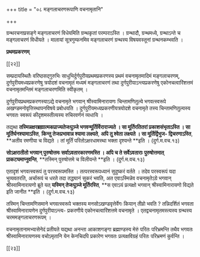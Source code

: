 +++
title = "०८ मङ्गलाचरणरूपाणि वचनामृतानि"

+++

ग्रन्थरचनाप्रसङ्गे मङ्गलाचरणं विधेयमिति ग्रन्थकृतां परम्पराऽस्ति । ग्रन्थादौ, ग्रन्थमध्ये, ग्रन्थाऽन्ते च मङ्गलाचरणं विधीयते । मालायां सूत्रगुम्फनमिव मङ्गलाचरणं ग्रन्थस्य विषयवस्तूनां ग्रन्थनकम्भवति ।

**प्रथमप्रकरणम्**

[[२२]]

सम्प्रदायस्थितैः वरिष्ठसद्गुरुभिः साधुभिर्दुर्गपुरीयप्रथमप्रकरणस्य प्रथमं वचनामृतमादिमं मङ्गलाचरणम्, दुर्गपुरीयमध्यप्रकरणेषु त्रयोदशं वचनामृतं मध्यमं मङ्गलाचरणं तथा दुर्गपुरीयाऽन्त्यप्रकरणेषु एकोनचत्वारिंशत्तमं वचनामृतमन्तिमं मङ्गलाचरणमिति स्वीकृतम् ।

दुर्गपुरीयप्रथमप्रकरणस्याऽद्ये वचनामृते भगवान् श्रीस्वामिनारायणः चिन्तामणितुल्ये भगवत्स्वरूपे अखण्डमनोवृत्तिस्थापनविषये प्रबोधयति । दुर्गपुरीयमध्यप्रकरणीयत्रयोदशे वचनामृते तस्य चिन्तामणितुल्यस्य भगवतः स्वरूपं कीदृशमस्तीत्यस्य रुचिरवर्णनं व्यधायि ।

तद्यथा **तस्मिन्नक्षरब्रह्मात्मकप्राज्यतेजःपुञ्जे भगवन्मूर्तिर्विराराज्यते । सा मूर्तिरतितरां प्रकाशसंभृताऽस्ति । सा मूर्तिर्घनश्यामाऽस्ति**,  **किन्तु तेजःप्रभावान्न श्यामा लक्ष्यते**,  **अपि तु श्वेता लक्ष्यते । सा मूर्तिर्द्विभुज- द्विचरणाऽस्ति**,  **अतीव रमणीया च विद्यते । तां मूर्तिं परितोऽक्षरधामस्था भक्ता दृश्यन्ते **इति । (दुर्ग.म.वच.१३)

**सोऽक्षरातीतो भगवान् पुरुषोत्तमः सर्वाऽवतारकारणमस्ति । अपि च ते सर्वेऽवताराः पुरुषोत्तमात् प्राकट्यमाप्नुवन्ति**,  **तस्मिन् पुरुषोत्तमे च विलीयन्ते **इति । (दुर्ग.म.वच.१३)

एतादृशं भगवत्स्वरूपं तु परस्वरूपमस्ति । तत्परस्वरूपध्यानं सुदुष्करं वर्तते । तदेव परस्वरूपं यदा भुव्यवतरति, अर्चारूपं च धरते तदा तद्ध्यानं सुकरं भवति, अत एवाऽस्मिन्नेव वचनामृतेऽग्रे भगवान् श्रीस्वामिनारायणो ब्रूते यत् **यस्मिन् तेजःपुञ्जे मूर्तिरस्ति**,  **स एवाऽयं प्रत्यक्षो भगवान् श्रीस्वामिनारायणो विद्यते इति जानीत **इति । (दुर्ग.म.वच.१३)

तस्मिन् चिन्तामणिसमाने भगवत्स्वरूपे भक्तस्य मनसोऽखण्डवृत्तेर्वेगः कियान् तीव्रो भवति ? तन्निदर्शितं भगवता श्रीस्वामिनारायणेन दुर्गपुरीयाऽन्त्य- प्रकरणीये एकोनचत्वारिंशत्तमे वचनामृते । एतद्वचनामृतमस्त्यस्य ग्रन्थस्य चरममङ्गलाचरणरूपम् ।

वचनामृतानामभ्यासेनेदं प्रतीयते यद्यथा अनन्ता आकाशगङ्गा ब्रह्माण्डस्य मेरुं परितः परिभ्रमन्ति तथैव भगवतः श्रीस्वामिनारायणस्य वचोऽमृतानि येन केनचिदपि प्रकारेण भगवतः प्रत्यक्षविग्रहं परितः परिभ्रमणं कुर्वन्ति ।

[[२३]]
